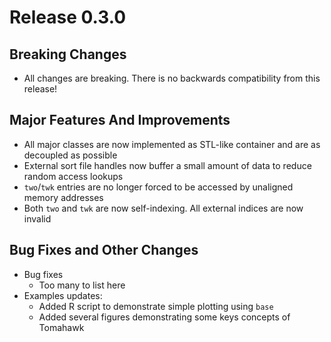 # Release 0.3.0

## Breaking Changes
* All changes are breaking. There is no backwards compatibility from this release!

## Major Features And Improvements
* All major classes are now implemented as STL-like container and are as decoupled as possible
* External sort file handles now buffer a small amount of data to reduce random access lookups
* `two`/`twk` entries are no longer forced to be accessed by unaligned memory addresses
* Both `two` and `twk` are now self-indexing. All external indices are now invalid

## Bug Fixes and Other Changes
* Bug fixes
  * Too many to list here
* Examples updates:
  * Added R script to demonstrate simple plotting using `base`
  * Added several figures demonstrating some keys concepts of Tomahawk
